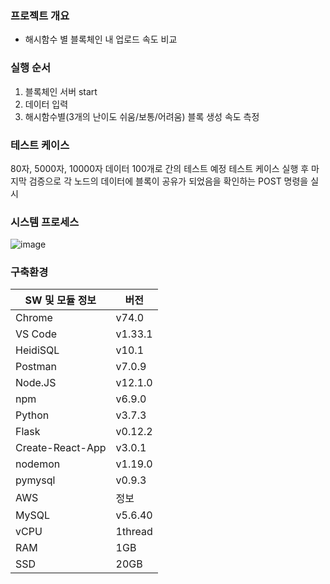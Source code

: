 ### 프로젝트 개요

- 해시함수 별 블록체인 내 업로드 속도 비교

### 실행 순서

1. 블록체인 서버 start
2. 데이터 입력 
3. 해시함수별(3개의 난이도 쉬움/보통/어려움) 블록 생성 속도 측정

### 테스트 케이스

80자, 5000자, 10000자 데이터 100개로 간의 테스트 예정
테스트 케이스 실행 후 마지막 검증으로 각 노드의 데이터에 블록이 공유가 되었음을 확인하는 POST 명령을 실시

### 시스템 프로세스 

<img src="https://i.ibb.co/rb3kKsV/image.png" alt="image" border="0">

### 구축환경

| SW 및 모듈 정보 | 버전 |
| --- | ---|
| Chrome | v74.0 |
| VS Code | v1.33.1|
| HeidiSQL | v10.1|
| Postman | v7.0.9|
| Node.JS | v12.1.0|
| npm | v6.9.0|
| Python | v3.7.3|
| Flask | v0.12.2|
| Create-React-App | v3.0.1 |
| nodemon | v1.19.0 |
| pymysql | v0.9.3 |
| AWS | 정보 |
| MySQL | v5.6.40 |
| vCPU | 1thread |
| RAM | 1GB |
| SSD | 20GB |

